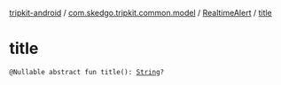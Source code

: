 [tripkit-android](../../index.md) / [com.skedgo.tripkit.common.model](../index.md) / [RealtimeAlert](index.md) / [title](./title.md)

# title

`@Nullable abstract fun title(): `[`String`](https://kotlinlang.org/api/latest/jvm/stdlib/kotlin/-string/index.html)`?`